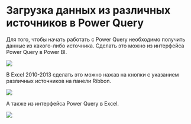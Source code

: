 <div id="загрузка-данных-из-различных-источников-в-power-query"
class="section level1">

Загрузка данных из различных источников в Power Query
=====================================================

Для того, чтобы начать работать с Power Query необходимо получить данные
из какого-либо источника. Сделать это можно из интерфейса Power Query в
Power BI.



![](media/file16.png)



В Excel 2010-2013 сделать это можно нажав на кнопки с указанием
различных источников на панели Ribbon.



![](media/file17.png)



А также из интерфейса Power Query в Excel.



![](media/file18.png)




